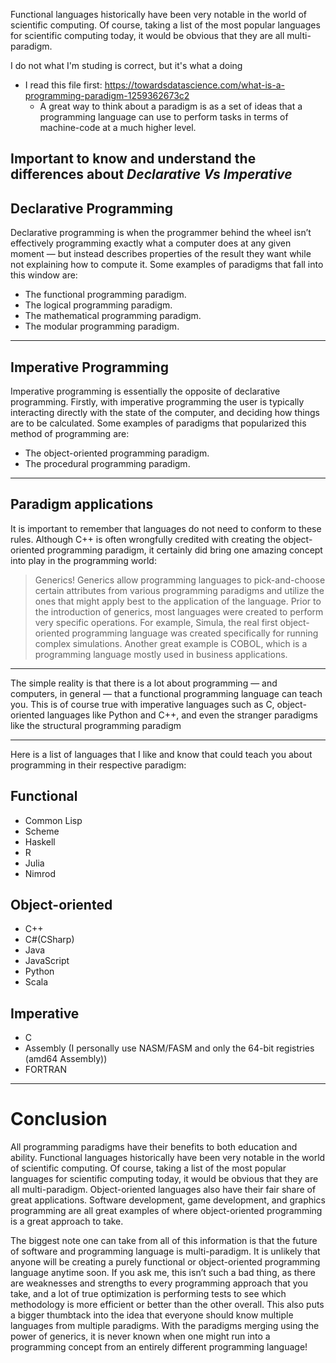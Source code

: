 Functional languages historically have been very notable in the world of scientific computing. Of course, taking a list of the most popular languages for scientific computing today, it would be obvious that they are all multi-paradigm.

I do not what I'm studing is correct, but it's what a doing

- I read this file first: https://towardsdatascience.com/what-is-a-programming-paradigm-1259362673c2
    - A great way to think about a paradigm is as a set of ideas that a programming language can use to perform tasks in terms of machine-code at a much higher level.

## Important to know and understand the differences about ***Declarative Vs Imperative***

## Declarative Programming

Declarative programming is when the programmer behind the wheel isn’t effectively programming exactly what a computer does at any given moment — but instead describes properties of the result they want while not explaining how to compute it. Some examples of paradigms that fall into this window are:

-   The functional programming paradigm.
-   The logical programming paradigm.
-   The mathematical programming paradigm.
-   The modular programming paradigm.
___
## Imperative Programming

Imperative programming is essentially the opposite of declarative programming. Firstly, with imperative programming the user is typically interacting directly with the state of the computer, and deciding how things are to be calculated. Some examples of paradigms that popularized this method of programming are:

-   The object-oriented programming paradigm.
-   The procedural programming paradigm.

___
## Paradigm applications

It is important to remember that languages do not need to conform to these rules. Although C++ is often wrongfully credited with creating the object-oriented programming paradigm, it certainly did bring one amazing concept into play in the programming world:

> Generics!
> Generics allow programming languages to pick-and-choose certain attributes from various programming paradigms and utilize the ones that might apply best to the application of the language. Prior to the introduction of generics, most languages were created to perform very specific operations. For example, Simula, the real first object-oriented programming language was created specifically for running complex simulations. Another great example is COBOL, which is a programming language mostly used in business applications.

___
The simple reality is that there is a lot about programming — and computers, in general — that a functional programming language can teach you. This is of course true with imperative languages such as C, object-oriented languages like Python and C++, and even the stranger paradigms like the structural programming paradigm
___
Here is a list of languages that I like and know that could teach you about programming in their respective paradigm:

## Functional

-   Common Lisp
-   Scheme
-   Haskell
-   R
-   Julia
-   Nimrod

## Object-oriented

-   C++
-   C#(CSharp) 
-   Java
-   JavaScript
-   Python
-   Scala

## Imperative

-   C
-   Assembly (I personally use NASM/FASM and only the 64-bit registries (amd64 Assembly))
-   FORTRAN

___
# Conclusion

All programming paradigms have their benefits to both education and ability. Functional languages historically have been very notable in the world of scientific computing. Of course, taking a list of the most popular languages for scientific computing today, it would be obvious that they are all multi-paradigm. Object-oriented languages also have their fair share of great applications. Software development, game development, and graphics programming are all great examples of where object-oriented programming is a great approach to take.

The biggest note one can take from all of this information is that the future of software and programming language is multi-paradigm. It is unlikely that anyone will be creating a purely functional or object-oriented programming language anytime soon. If you ask me, this isn’t such a bad thing, as there are weaknesses and strengths to every programming approach that you take, and a lot of true optimization is performing tests to see which methodology is more efficient or better than the other overall. This also puts a bigger thumbtack into the idea that everyone should know multiple languages from multiple paradigms. With the paradigms merging using the power of generics, it is never known when one might run into a programming concept from an entirely different programming language!